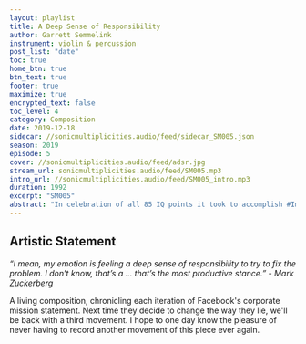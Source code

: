 ```yaml
---
layout: playlist
title: A Deep Sense of Responsibility
author: Garrett Semmelink
instrument: violin & percussion
post_list: "date"
toc: true
home_btn: true
btn_text: true
footer: true
maximize: true
encrypted_text: false
toc_level: 4
category: Composition
date: 2019-12-18
sidecar: //sonicmultiplicities.audio/feed/sidecar_SM005.json
season: 2019
episode: 5
cover: //sonicmultiplicities.audio/feed/adsr.jpg
stream_url: sonicmultiplicities.audio/feed/SM005.mp3
intro_url: //sonicmultiplicities.audio/feed/SM005_intro.mp3
duration: 1992
excerpt: "SM005"
abstract: "In celebration of all 85 IQ points it took to accomplish #Impeachment2019!"
---
```

## Artistic Statement
*“I mean, my emotion is feeling a deep sense of responsibility to try to fix the problem. I don’t know, that’s a … that’s the most productive stance.” - Mark Zuckerberg*

A living composition, chronicling each iteration of Facebook's corporate mission statement. Next time they decide to change the way they lie, we'll be back with a third movement. I hope to one day know the pleasure of never having to record another movement of this piece ever again.
